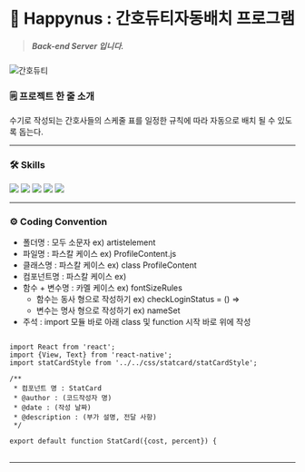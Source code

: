 # 💙 Happynus : 간호듀티자동배치 프로그램 
> ##### Back-end Server 입니다.

![간호듀티](https://user-images.githubusercontent.com/52521457/179215823-5b7b8a33-b5a1-4709-b621-b7f34c1ef834.jpg)

### 🗒️ 프로젝트 한 줄 소개  

수기로 작성되는 간호사들의 스케줄 표를 일정한 규칙에 따라 자동으로 배치 될 수 있도록 돕는다.

---
### 🛠️ Skills

<img src="https://img.shields.io/badge/JavaScript-F7DF1E?style=for-the-badge&logo=JavaScript&logoColor=black"> <img src="https://img.shields.io/badge/Node.js-339933?style=for-the-badge&logo=Node.js&logoColor=black"> <img src="https://img.shields.io/badge/Express-FFFFFF?style=for-the-badge&logo=Express&logoColor=black"> <img src="https://img.shields.io/badge/MySQL-4479A1?style=for-the-badge&logo=MySQL&logoColor=black"> <img src="https://img.shields.io/badge/Azure-0078D4?style=for-the-badge&logo=Microsoft Azure&logoColor=black"> 

---

### ⚙️ Coding Convention

- 폴더명 : 모두 소문자 ex) artistelement
- 파일명 : 파스칼 케이스 ex) ProfileContent.js
- 클래스명 : 파스칼 케이스 ex) class ProfileContent
- 컴포넌트명 :  파스칼 케이스 ex) <ScrollView> </ScrollView>
- 함수 + 변수명 : 카멜 케이스 ex) fontSizeRules
    - 함수는 동사 형으로 작성하기 ex) checkLoginStatus = () ⇒
    - 변수는 명사 형으로 작성하기 ex) nameSet
- 주석 : import 모듈 바로 아래 class 및 function 시작 바로 위에 작성

<pre>
<code>
import React from 'react';
import {View, Text} from 'react-native';
import statCardStyle from '../../css/statcard/statCardStyle';

/**
 * 컴포넌트 명 : StatCard
 * @author : (코드작성자 명)
 * @date : (작성 날짜)
 * @description : (부가 설명, 전달 사항)
 */

export default function StatCard({cost, percent}) {
</code>
</pre>
---

